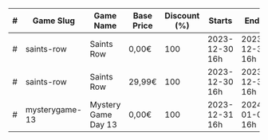 |#|Game Slug|Game Name|Base Price|Discount (%)|Starts|Ends|
|---|---|---|---|---|---|---|
|#|saints-row|Saints Row|0,00€|100|2023-12-30 16h|2023-12-31 16h|
|#|saints-row|Saints Row|29,99€|100|2023-12-30 16h|2023-12-31 16h|
|#|mysterygame-13|Mystery Game Day 13|0,00€|100|2023-12-31 16h|2024-01-01 16h|
